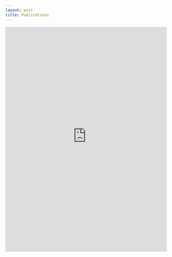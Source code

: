 ```yaml
---
layout: post
title: Publications
---
```


<iframe width="100%" height="700"
src="https://haltools.archives-ouvertes.fr/Public/afficheRequetePubli.php?idHal=daniel-romero-acero&labos_exp=Inria&CB_auteur=oui&CB_titre=oui&CB_article=oui&langue=Anglais&tri_exp=annee_publi&tri_exp2=typdoc&tri_exp3=date_publi&ordre_aff=TA&Fen=Aff&css=../css/VisuRubriqueEncadre.css"
FRAMEBORDER="0" scrolling="auto" ></iframe>
